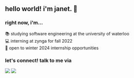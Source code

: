 ## hello world! i'm janet. 👋

### right now, i'm...
📚 studying software engineering at the university of waterloo <br/>
💻 interning at zynga for fall 2022 <br/>
🌱 open to winter 2024 internship opportunities <br/>

### let's connect! talk to me via
[<img src="https://img.shields.io/badge/-j985chen-222222?style=flat-square&logo=Linkedin&logoColor=white">](https://www.linkedin.com/in/j985chen/)
[<img src="https://img.shields.io/badge/-janet.chen@uwaterloo.ca-222222?style=flat-square&logo=Gmail&logoColor=white">](mailto:janet.chen@uwaterloo.ca) 
<!--
**j985chen/j985chen** is a ✨ _special_ ✨ repository because its `README.md` (this file) appears on your GitHub profile.

Here are some ideas to get you started:

- 🔭 I’m currently working on ...
- 🌱 I’m currently learning ...
- 👯 I’m looking to collaborate on ...
- 🤔 I’m looking for help with ...
- 💬 Ask me about ...
- 📫 How to reach me: ...
- 😄 Pronouns: ...
- ⚡ Fun fact: ...
-->
